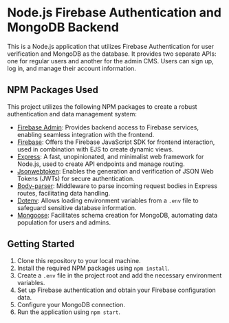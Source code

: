 # Node.js Firebase Authentication and MongoDB Backend

This is a Node.js application that utilizes Firebase Authentication for user verification and MongoDB as the database. It provides two separate APIs: one for regular users and another for the admin CMS. Users can sign up, log in, and manage their account information.

## NPM Packages Used

This project utilizes the following NPM packages to create a robust authentication and data management system:

- [Firebase Admin](https://www.npmjs.com/package/firebase-admin): Provides backend access to Firebase services, enabling seamless integration with the frontend.
- [Firebase](https://www.npmjs.com/package/firebase): Offers the Firebase JavaScript SDK for frontend interaction, used in combination with EJS to create dynamic views.
- [Express](https://www.npmjs.com/package/express): A fast, unopinionated, and minimalist web framework for Node.js, used to create API endpoints and manage routing.
- [Jsonwebtoken](https://www.npmjs.com/package/jsonwebtoken): Enables the generation and verification of JSON Web Tokens (JWTs) for secure authentication.
- [Body-parser](https://www.npmjs.com/package/body-parser): Middleware to parse incoming request bodies in Express routes, facilitating data handling.
- [Dotenv](https://www.npmjs.com/package/dotenv): Allows loading environment variables from a `.env` file to safeguard sensitive database information.
- [Mongoose](https://www.npmjs.com/package/mongoose): Facilitates schema creation for MongoDB, automating data population for users and admins.

## Getting Started

1. Clone this repository to your local machine.
2. Install the required NPM packages using `npm install`.
3. Create a `.env` file in the project root and add the necessary environment variables.
4. Set up Firebase authentication and obtain your Firebase configuration data.
5. Configure your MongoDB connection.
6. Run the application using `npm start`.